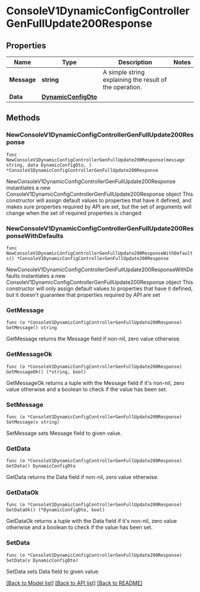 # ConsoleV1DynamicConfigControllerGenFullUpdate200Response

## Properties

Name | Type | Description | Notes
------------ | ------------- | ------------- | -------------
**Message** | **string** | A simple string explaining the result of the operation. | 
**Data** | [**DynamicConfigDto**](DynamicConfigDto.md) |  | 

## Methods

### NewConsoleV1DynamicConfigControllerGenFullUpdate200Response

`func NewConsoleV1DynamicConfigControllerGenFullUpdate200Response(message string, data DynamicConfigDto, ) *ConsoleV1DynamicConfigControllerGenFullUpdate200Response`

NewConsoleV1DynamicConfigControllerGenFullUpdate200Response instantiates a new ConsoleV1DynamicConfigControllerGenFullUpdate200Response object
This constructor will assign default values to properties that have it defined,
and makes sure properties required by API are set, but the set of arguments
will change when the set of required properties is changed

### NewConsoleV1DynamicConfigControllerGenFullUpdate200ResponseWithDefaults

`func NewConsoleV1DynamicConfigControllerGenFullUpdate200ResponseWithDefaults() *ConsoleV1DynamicConfigControllerGenFullUpdate200Response`

NewConsoleV1DynamicConfigControllerGenFullUpdate200ResponseWithDefaults instantiates a new ConsoleV1DynamicConfigControllerGenFullUpdate200Response object
This constructor will only assign default values to properties that have it defined,
but it doesn't guarantee that properties required by API are set

### GetMessage

`func (o *ConsoleV1DynamicConfigControllerGenFullUpdate200Response) GetMessage() string`

GetMessage returns the Message field if non-nil, zero value otherwise.

### GetMessageOk

`func (o *ConsoleV1DynamicConfigControllerGenFullUpdate200Response) GetMessageOk() (*string, bool)`

GetMessageOk returns a tuple with the Message field if it's non-nil, zero value otherwise
and a boolean to check if the value has been set.

### SetMessage

`func (o *ConsoleV1DynamicConfigControllerGenFullUpdate200Response) SetMessage(v string)`

SetMessage sets Message field to given value.


### GetData

`func (o *ConsoleV1DynamicConfigControllerGenFullUpdate200Response) GetData() DynamicConfigDto`

GetData returns the Data field if non-nil, zero value otherwise.

### GetDataOk

`func (o *ConsoleV1DynamicConfigControllerGenFullUpdate200Response) GetDataOk() (*DynamicConfigDto, bool)`

GetDataOk returns a tuple with the Data field if it's non-nil, zero value otherwise
and a boolean to check if the value has been set.

### SetData

`func (o *ConsoleV1DynamicConfigControllerGenFullUpdate200Response) SetData(v DynamicConfigDto)`

SetData sets Data field to given value.



[[Back to Model list]](../README.md#documentation-for-models) [[Back to API list]](../README.md#documentation-for-api-endpoints) [[Back to README]](../README.md)


